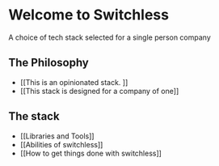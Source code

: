 # Welcome to Switchless
A choice of tech stack selected for a single person company


## The Philosophy
- [[This is an opinionated stack. ]]
- [[This stack is designed for a company of one]]


## The stack
- [[Libraries and Tools]]
- [[Abilities of switchless]] 
- [[How to get things done with switchless]]
